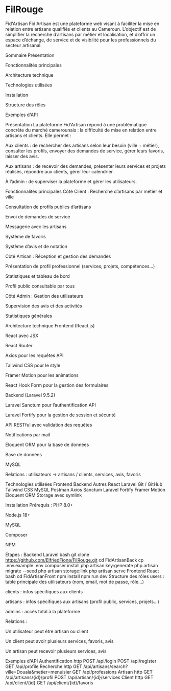 # FilRouge
Fid'Artisan
Fid'Artisan est une plateforme web visant à faciliter la mise en relation entre artisans qualifiés et clients au Cameroun. L’objectif est de simplifier la recherche d’artisans par métier et localisation, et d’offrir un espace d’échange, de service et de visibilité pour les professionnels du secteur artisanal.

Sommaire
Présentation

Fonctionnalités principales

Architecture technique

Technologies utilisées

Installation

Structure des rôles

Exemples d'API


Présentation
La plateforme Fid'Artisan répond à une problématique concrète du marché camerounais : la difficulté de mise en relation entre artisans et clients. Elle permet :

Aux clients : de rechercher des artisans selon leur besoin (ville + métier), consulter les profils, envoyer des demandes de service, gérer leurs favoris, laisser des avis.

Aux artisans : de recevoir des demandes, présenter leurs services et projets réalisés, répondre aux clients, gérer leur calendrier.

À l’admin : de superviser la plateforme et gérer les utilisateurs.

Fonctionnalités principales
Côté Client :
Recherche d’artisans par métier et ville

Consultation de profils publics d’artisans

Envoi de demandes de service

Messagerie avec les artisans

Système de favoris

Système d’avis et de notation

Côté Artisan :
Réception et gestion des demandes

Présentation de profil professionnel (services, projets, compétences…)

Statistiques et tableau de bord

Profil public consultable par tous

Côté Admin :
Gestion des utilisateurs

Supervision des avis et des activités

Statistiques générales

Architecture technique
Frontend (React.js)

React avec JSX

React Router

Axios pour les requêtes API

Tailwind CSS pour le style

Framer Motion pour les animations

React Hook Form pour la gestion des formulaires

Backend (Laravel 9.5.2)

Laravel Sanctum pour l’authentification API

Laravel Fortify pour la gestion de session et sécurité

API RESTful avec validation des requêtes

Notifications par mail

Eloquent ORM pour la base de données

Base de données

MySQL

Relations : utilisateurs → artisans / clients, services, avis, favoris

Technologies utilisées
Frontend	Backend	Autres
React	Laravel	Git / GitHub
Tailwind CSS	MySQL	Postman
Axios	Sanctum	Laravel Fortify
Framer Motion	Eloquent ORM	Storage avec symlink

Installation
Prérequis :
PHP 8.0+

Node.js 18+

MySQL

Composer

NPM

Étapes :
Backend Laravel
bash
git clone https://github.com/ElfriedFiona/FilRouge.git
cd FidArtisanBack
cp .env.example .env
composer install
php artisan key:generate
php artisan migrate --seed
php artisan storage:link
php artisan serve
Frontend React
bash
cd FidArtisanFront
npm install
npm run dev
Structure des rôles
users : table principale des utilisateurs (nom, email, mot de passe, rôle…)

clients : infos spécifiques aux clients

artisans : infos spécifiques aux artisans (profil public, services, projets…)

admins : accès total à la plateforme

Relations :

Un utilisateur peut être artisan ou client

Un client peut avoir plusieurs services, favoris, avis

Un artisan peut recevoir plusieurs services, avis

Exemples d'API
Authentification
http
POST /api/login
POST /api/register
GET /api/profile
Recherche
http
GET /api/artisans/search?ville=Douala&metier=menuisier
GET /api/professions
Artisan
http
GET /api/artisans/{id}/profil
POST /api/artisan/{id}/services
Client
http
GET /api/client/{id}
GET /api/client/{id}/favoris
